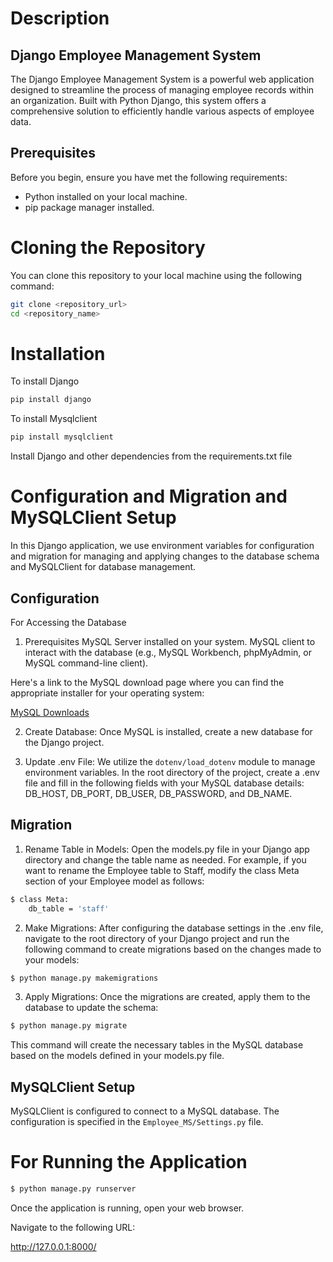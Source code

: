 # Description

## Django Employee Management System

The Django Employee Management System is a powerful web application designed to streamline the process of managing employee records within an organization. Built with Python Django, this system offers a comprehensive solution to efficiently handle various aspects of employee data.

## Prerequisites
Before you begin, ensure you have met the following requirements:

- Python installed on your local machine.
- pip package manager installed.
  
# Cloning the Repository

You can clone this repository to your local machine using the following command:

```bash
git clone <repository_url>
cd <repository_name>
```

# Installation

To install Django

```bash
pip install django
```
To install Mysqlclient

```bash
pip install mysqlclient
```
Install Django and other dependencies from the requirements.txt file
   
# Configuration and Migration and MySQLClient Setup

In this Django application, we use environment variables for configuration and migration for managing and applying changes to the database schema and MySQLClient for database management.

## Configuration

For Accessing the Database

1. Prerequisites
MySQL Server installed on your system.
MySQL client to interact with the database (e.g., MySQL Workbench, phpMyAdmin, or MySQL command-line client).

Here's a link to the MySQL download page where you can find the appropriate installer for your operating system:

[MySQL Downloads](https://dev.mysql.com/downloads/)

2. Create Database: Once MySQL is installed, create a new database for the Django project. 

3. Update .env File: We utilize the `dotenv/load_dotenv` module to manage environment variables. In the root directory of the project, create a .env file and fill in the following fields with your MySQL database details: DB_HOST, DB_PORT, DB_USER, DB_PASSWORD, and DB_NAME.

## Migration

1. Rename Table in Models: Open the models.py file in your Django app directory and change the table name as needed. For example, if you want to rename the Employee table to Staff, modify the class Meta section of your Employee model as follows:

```bash
$ class Meta:
    db_table = 'staff'
```    

2. Make Migrations: After configuring the database settings in the .env file, navigate to the root directory of your Django project and run the following command to create migrations based on the changes made to your models:

```bash
$ python manage.py makemigrations
```
3. Apply Migrations: Once the migrations are created, apply them to the database to update the schema:

```bash
$ python manage.py migrate
```
This command will create the necessary tables in the MySQL database based on the models defined in your models.py file.

## MySQLClient Setup

MySQLClient is configured to connect to a MySQL database. The configuration is specified in the `Employee_MS/Settings.py` file.

# For Running the Application

```bash
$ python manage.py runserver
```
Once the application is running, open your web browser.

Navigate to the following URL:

http://127.0.0.1:8000/
